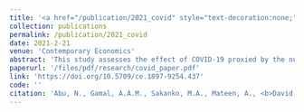 ```yaml
---
title: '<a href="/publication/2021_covid" style="text-decoration:none;">How have COVID-19 confirmed cases and deaths affected stock markets? Evidence from Nigeria</a>'
collection: publications
permalink: /publication/2021_covid
date: 2021-2-21
venue: 'Contemporary Economics'
abstract: 'This study assesses the effect of COVID-19 proxied by the number of confirmed cases of the infection and deaths on Nigeria’s stock market over the 23rd March to 11th September 2020 period using the autoregressive distributed lag (ARDL), canonical cointegrating regression (CCR), dynamic ordinary least squares (DOLS) and fully modified ordinary least squares (FMOLS) techniques. The bounds test to cointegration result reveals that a long-run relationship exists between COVID-19 and Nigeria’s stock market (along with oil prices and exchange rate). The results of the various estimations demonstrate that COVID-19 (proxied by the number of confirmed cases of infection) has a negative and significant impact on stock market performance, while the number deaths has a positive and significant impact on the market in the long-run. In addition, oil prices and exchange rate have a significant and positive effect on stock market performance in the long-run. Similar results were found for sub-sectors including consumer goods and healthcare sub-sectors of the stock market. The study recommends policies to curb the spread of the virus.'
paperurl: '/files/pdf/research/covid_paper.pdf'
link: 'https://doi.org/10.5709/ce.1897-9254.437'
code: ''
citation: 'Abu, N., Gamal, A.A.M., Sakanko, M.A., Mateen, A., <b>David, J.</b>, & Amaechi B-O.O. (2021). &quot;How have COVID-19 confirmed cases and deaths affected stock markets? Evidence from Nigeria&quot; <i>Contemporary Economics</i>, <i>15</i>(1). 76-99. https://doi.org/10.5709/ce.1897-9254.437'
---
```


